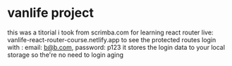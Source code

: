 # vanlife project
this was a titorial i took from scrimba.com for learning react router
live: vanlife-react-router-course.netlify.app
to see the protected routes login with : email: b@b.com, password: p123 it stores the login data to your local storage so the're no need to login aging

